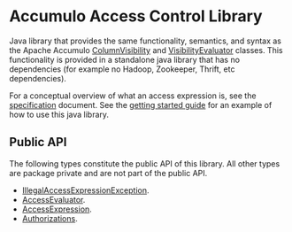 <!--

    Licensed to the Apache Software Foundation (ASF) under one
    or more contributor license agreements.  See the NOTICE file
    distributed with this work for additional information
    regarding copyright ownership.  The ASF licenses this file
    to you under the Apache License, Version 2.0 (the
    "License"); you may not use this file except in compliance
    with the License.  You may obtain a copy of the License at

      https://www.apache.org/licenses/LICENSE-2.0

    Unless required by applicable law or agreed to in writing,
    software distributed under the License is distributed on an
    "AS IS" BASIS, WITHOUT WARRANTIES OR CONDITIONS OF ANY
    KIND, either express or implied.  See the License for the
    specific language governing permissions and limitations
    under the License.

-->

# Accumulo Access Control Library

Java library that provides the same functionality, semantics, and syntax as the
Apache Accumulo [ColumnVisibility][1] and [VisibilityEvaluator][2] classes.
This functionality is provided in a standalone java library that has no
dependencies (for example no Hadoop, Zookeeper, Thrift, etc dependencies).

For a conceptual overview of what an access expression is, see the
[specification](SPECIFICATION.md) document. See the [getting started
guide](contrib/getting-started/README.md) for an example of how to use
this java library.

## Public API

The following types constitute the public API of this library. All other types
are package private and are not part of the public API.

  * [IllegalAccessExpressionException](src/main/java/org/apache/accumulo/access/IllegalAccessExpressionException.java).
  * [AccessEvaluator](src/main/java/org/apache/accumulo/access/AccessEvaluator.java).
  * [AccessExpression](src/main/java/org/apache/accumulo/access/AccessExpression.java).
  * [Authorizations](src/main/java/org/apache/accumulo/access/Authorizations.java).

[1]:https://github.com/apache/accumulo/blob/rel/2.1.2/core/src/main/java/org/apache/accumulo/core/security/ColumnVisibility.java
[2]:https://github.com/apache/accumulo/blob/rel/2.1.2/core/src/main/java/org/apache/accumulo/core/security/VisibilityEvaluator.java
